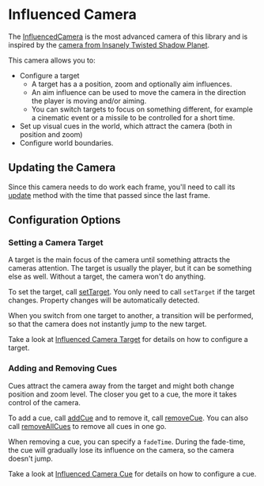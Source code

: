 # Influenced Camera

The [InfluencedCamera](../api/classes/InfluencedCamera.md) is the most advanced camera of this library and is inspired by the [camera from Insanely Twisted Shadow Planet](http://michelgagne.blogspot.com/2012/07/itsp-camera-explained.html).

This camera allows you to:
- Configure a target
  - A target has a a position, zoom and optionally aim influences.
  - An aim influence can be used to move the camera in the direction the player is moving and/or aiming.
  - You can switch targets to focus on something different, for example a cinematic event or a missile to be controlled for a short time.
- Set up visual cues in the world, which attract the camera (both in position and zoom)
- Configure world boundaries.

## Updating the Camera

Since this camera needs to do work each frame, you'll need to call its [update](../api/classes/InfluencedCamera.md#update) method with the time that passed since the last frame.

## Configuration Options

### Setting a Camera Target

A target is the main focus of the camera until something attracts the cameras attention. The target is usually the player, but it can be something else as well. Without a target, the camera won't do anything.

To set the target, call [setTarget](../api/classes/InfluencedCamera.md#settarget). You only need to call `setTarget` if the target changes. Property changes will be automatically detected.

When you switch from one target to another, a transition will be performed, so that the camera does not instantly jump to the new target.

Take a look at [Influenced Camera Target](./influenced-camera-target.md) for details on how to configure a target.

### Adding and Removing Cues

Cues attract the camera away from the target and might both change position and zoom level. The closer you get to a cue, the more it takes control of the camera.

To add a cue, call [addCue](../api/classes/InfluencedCamera.md#addcue) and to remove it, call [removeCue](../api/classes/InfluencedCamera.md#removecue). You can also call [removeAllCues](../api/classes/InfluencedCamera.md#removeallcues) to remove all cues in one go.

When removing a cue, you can specify a `fadeTime`. During the fade-time, the cue will gradually lose its influence on the camera, so the camera doesn't jump.

Take a look at [Influenced Camera Cue](./influenced-camera-cue.md) for details on how to configure a cue.
